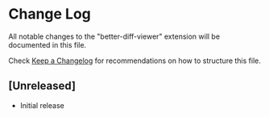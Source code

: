 # Change Log

All notable changes to the "better-diff-viewer" extension will be documented in this file.

Check [Keep a Changelog](http://keepachangelog.com/) for recommendations on how to structure this file.

## [Unreleased]

- Initial release